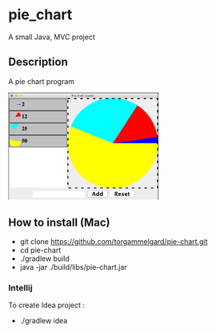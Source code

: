 # pie_chart
A small Java, MVC project

## Description
A pie chart program

<img src="doc/images/pie_chart.png" width=300 />

## How to install (Mac)
- git clone https://github.com/torgammelgard/pie-chart.git
- cd pie-chart
- ./gradlew build
- java -jar ./build/libs/pie-chart.jar

### Intellij
To create Idea project :

- ./gradlew idea
